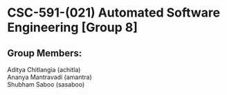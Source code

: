 ﻿# CSC-591-(021) Automated Software Engineering [Group 8]
 
## Group Members:
Aditya Chitlangia (achitla)  
Ananya Mantravadi (amantra)  
Shubham Saboo (sasaboo)
